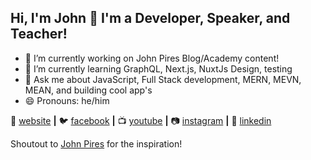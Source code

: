 ## Hi, I'm John 👋 I'm a Developer, Speaker, and Teacher!

- 🔭 I’m currently working on John Pires Blog/Academy content!
- 🌱 I’m currently learning GraphQL, Next.js, NuxtJs Design, testing
- 💬 Ask me about JavaScript, Full Stack development, MERN, MEVN, MEAN, and building cool app's
- 😄 Pronouns: he/him


🏡 [website][website] **|** 
🐦 [facebook][facebook] **|** 
📺 [youtube][youtube] **|**
📷 [instagram][instagram] **|** 
👔 [linkedin][linkedin]

Shoutout to [John Pires][john] for the inspiration!

[website]: https://johnpires.com
[facebook]: https://www.facebook.com/John-Pires-115341450648849
[youtube]: https://www.youtube.com/channel/UCRHNF1wU_W0I9eycgc1KxRA
[instagram]: https://www.instagram.com/johnpiresdev
[linkedin]: https://www.linkedin.com/in/johnnpires/
[john]: https://github.com/johnpires
